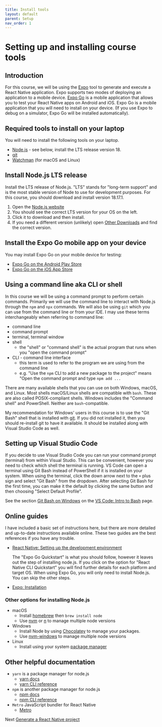 ```yaml
---
title: Install tools
layout: default
parent: Setup
nav_order: 1
---
```


# Setting up and installing course tools

## Introduction

For this course, we will be using the [Expo](https://expo.dev/) tool to generate and execute a React Native application. Expo supports two modes of deploying an application to a mobile device. [Expo Go](https://docs.expo.dev/get-started/expo-go/) is a mobile application that allows you to test your React Native apps on Android and iOS. Expo Go is a mobile application that you will need to install on your device. (If you use Expo to debug on a simulator, Expo Go will be installed automatically).

## Required tools to install on your laptop

You will need to install the following tools on your laptop.

- [Node.js](https://nodejs.org/en) - see below, install the LTS release
  version 18.
- [git](https://git-scm.com/)
- [Watchman](https://facebook.github.io/watchman/docs/install#buildinstall) (for macOS and Linux)

## Install Node.js LTS release

Install the LTS release of Node.js. "LTS" stands for "long-term support" and is
the most stable version of Node to use for development purposes. For this
course, you should download and install version 18.17.1.

1. Open the [Node.js website](https://nodejs.org/en)
2. You should see the correct LTS version for your OS on the left.
3. Click it to download and then install.
4. If you need a different version (unlikely) open
   [Other Downloads](https://nodejs.org/en/download) and find the correct version.

## Install the Expo Go mobile app on your device

You may install Expo Go on your mobile device for testing:

- [Expo Go on the Android Play Store](https://play.google.com/store/apps/details?id=host.exp.exponent)
- [Expo Go on the iOS App Store](https://apps.apple.com/app/expo-go/id982107779)

## Using a command line aka CLI or shell

In this course we will be using a command prompt to perform certain commands.
Primarily we will use the command line to interact with Node.js through the
`npm` and `npx` commands. We will also be using `git` which you can use from the
command line or from your IDE. I may use these terms interchangeably when
referring to command line:

- command line
- command prompt
- terminal, terminal window
- shell
    - the "shell" or "command shell" is the actual program that runs when you
      "open the command prompt"
- CLI - command line interface
    - this term is used to refer to the program we are using from the command
      line
    - e.g. "Use the `npm` CLI to add a new package to the project" means "Open
      the command prompt and type `npm add ...`

There are many available shells that you can use on both Windows, macOS, and
Linux. Most shells macOS/Linux shells are compatible with `bash`. These are also
called POSIX-compliant shells. Windows includes the "Command shell" and
PowerShell. Neither are `bash`-compatible.

My recommendation for Windows' users in this course is to use the "Git Bash"
shell that is installed with [git](https://git-scm.com/). If you did not
installed it, then you should re-install git to have it available. It should be
installed along with Visual Studio Code as well.


## Setting up Visual Studio Code

If you decide to use Visual Studio Code you can run your command prompt
(terminal) from within Visual Studio. This can be convenient, however you need
to check which shell the terminal is running. VS Code can open a terminal using
Git Bash instead of PowerShell if it is installed on your system. When using the
terminal, click the down arrow next to the `+` plus sign and select "Git Bash"
from the dropdown. After selecting Git Bash for the first time, you can make it
the default by clicking the same button and then choosing "Select Default
Profile".

See the section
[Git Bash on Windows](https://code.visualstudio.com/docs/sourcecontrol/intro-to-git#_git-bash-on-windows)
on the
[VS Code: Intro to Bash](https://code.visualstudio.com/docs/sourcecontrol/intro-to-git)
page.

## Online guides

I have included a basic set of instructions here, but there are more detailed and up-to-date instructions available online. These two guides are the best references if you have any trouble.

- [React Native: Setting up the development environment](https://reactnative.dev/docs/environment-setup)

    The "Expo Go Quickstart" is what you should follow, however it leaves out the
    step of installing node.js. If you click on the option for "React Native CLI
    Quickstart" you will find further details for each platform and target OS. When
    using Expo Go, you will only need to install Node.js. You can skip the other
    steps.

- [Expo: Installation](https://docs.expo.dev/get-started/installation/)

### Other options for installing Node.js

- macOS
  - Install [homebrew](https://brew.sh/) then `brew install node`
  - Use [nvm](https://github.com/nvm-sh/nvm) or [n](https://github.com/tj/n) to
    manage multiple node versions
- Windows
  - Install Node by using [Chocolatey](https://chocolatey.org/) to manage your packages.
  - Use [nvm-windows](https://github.com/coreybutler/nvm-windows) to manage multiple node versions
- Linux
  - Install using your system [package manager](https://nodejs.org/en/download/package-manager)

## Other helpful documentation

- `yarn` is a package manager for node.js
  - [yarn docs](https://yarnpkg.com/getting-started)
  - [yarn CLI reference](https://yarnpkg.com/cli)
- `npm` is another package manager for node.js
  - [npm docs](https://docs.npmjs.com/about-npm)
  - [npm CLI reference](https://docs.npmjs.com/cli/v9/commands)
- `Metro` JavaScript bundler for React Native
  - [Metro](https://facebook.github.io/metro/)

Next [Generate a React Native project](generate-project.html)


